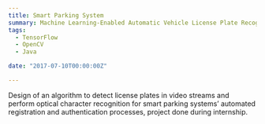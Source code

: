 ```yaml
---
title: Smart Parking System
summary: Machine Learning-Enabled Automatic Vehicle License Plate Recognition from Video Streams
tags:
  - TensorFlow
  - OpenCV
  - Java

date: "2017-07-10T00:00:00Z"

---
```


Design of an algorithm to detect license plates in video streams and perform optical character recognition for smart parking systems’ automated registration and authentication processes, project done during internship.